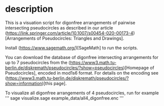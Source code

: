 # description

This is a visuation script for digonfree arrangements of pairwise intersecting pseudocircles
as described in our article (https://link.springer.com/article/10.1007/s00454-020-00173-4)[Arrangements of Pseudocircles: Triangles and Drawings].

Install (https://www.sagemath.org/)[SageMath] to run the scripts.

You can download the database of digonfree intersecting arrangements for up to 7 pseudocircles from the 
(https://www3.math.tu-berlin.de/diskremath/pseudocircles/?show=pseudocircles)[Homepage of Pseudocircles],
encoded in mod1s6 format. For details on the encoding see
(https://www3.math.tu-berlin.de/diskremath/pseudocircles/?show=information)[this page]. 

To visualize all digonfree arrangements of 4 pseudocircles, run for example
'''
sage visualize.sage example_data/all4_digonfree.enc
'''
